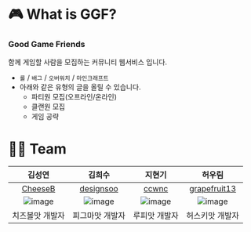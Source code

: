 # 🎮 What is GGF?

### Good Game Friends

함께 게임할 사람을 모집하는 커뮤니티 웹서비스 입니다.

- `롤` / `배그` / `오버워치` / `마인크래프트`
- 아래와 같은 유형의 글을 올릴 수 있습니다.
  - 파티원 모집(오프라인/온라인)
  - 클랜원 모집
  - 게임 공략

# 🧑‍💻 Team

|김성연|김희수|지현기|허우림
|:---:|:---:|:---:|:---:|
|[CheeseB](https://github.com/CheeseB)|[designsoo](https://github.com/designsoo)|[ccwnc](https://github.com/ccwnc)|[grapefruit13](https://github.com/grapefruit13)|
|![image](https://github.com/sprint-team3/GGF/assets/43297823/50b6210a-d756-403a-96fe-5ec0eb0832c9)|![image](https://github.com/sprint-team3/GGF/assets/43297823/b3b3e250-892d-403d-89a6-7d50d40bc900)|![image](https://github.com/sprint-team3/GGF/assets/43297823/93721720-51f0-4913-a0e9-aaf60c602a2e)|![image](https://github.com/sprint-team3/GGF/assets/43297823/5da35266-08e8-48d2-b0f1-09c8cacb0875)|
|치즈볼맛 개발자|피그마맛 개발자|루피맛 개발자|허스키맛 개발자|